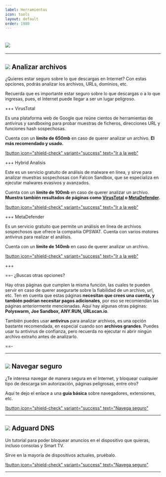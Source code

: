 ```yaml
---
label: Herramientas
icon: tools
layout: default
order: 1980
---
```


# ![](https://i.postimg.cc/Hnjnj6Cf/DEDEDEDEDEDE.png)

---

## ![](https://i.postimg.cc/fyHqs50r/Proyecto-nuevo-2.png) Analizar archivos


¿Quieres estar seguro sobre lo que descargas en Internet? Con estas opciones, podrás analizar los archivos, URLs, dominios, etc.

Recuerda que es importante estar seguro sobre lo que descargas o a lo que ingresas, pues, el Internet puede llegar a ser un lugar peligroso.



+++ VirusTotal


Es una plataforma web de Google que reúne cientos de herramientas de antivirus y sandboxing para probar muestras de ficheros, direcciones URL y funciones hash sospechosas.

Cuenta con un **límite de 650mb** en caso de querer analizar un archivo. **El más recomendado y usado.**

[!button icon="shield-check" variant="success" text="Ir a la web"](https://www.virustotal.com/gui/home/upload)


+++ Hybrid Analisis


Este es un servicio gratuito de análisis de malware en línea, y sirve para analizar muestras sospechosas con Falcon Sandbox, que se especializa en ejecutar malwares evasivos y avanzados.

Cuenta con un **límite de 100mb** en caso de querer analizar un archivo. **Muestra también resultados de páginas como [VirusTotal](https://lcdh.tech/consejos/c-seguridad/#virustotal) o [MetaDefender](https://lcdh.tech/consejos/c-seguridad/#metadefender).**

[!button icon="shield-check" variant="success" text="Ir a la web"](https://www.hybrid-analysis.com/)


+++ MetaDefender


Es un servicio gratuito que permite un análisis en línea de archivos sospechosos que ofrece la compañía OPSWAT. Cuenta con varios motores antivirus para realizar el análisis.

Cuenta con un **límite de 140mb** en caso de querer analizar un archivo.

[!button icon="shield-check" variant="success" text="Ir a la web"](https://metadefender.opswat.com)

+++


==- ¿Buscas otras opciones?


Hay otras páginas que cumplen la misma función, las cuales te pueden servir en caso de querer asegurarte sobre la fiabilidad de un archivo, url, etc. Ten en cuenta que estas páginas **necesitan que crees una cuenta, y también podrían necesitar pagos adicionales**, por eso se recomiendan las páginas anteriormente mencionadas. Aquí hay algunas otras páginas: **Polyswarm, Joe Sandbox, ANY.RUN, URLscan.io**.

También puedes usar **antivirus** para analizar archivos, es una opción bastante recomendada, en especial cuando son **archivos grandes**. Puedes usar tu antivirus de confianza, pero recuerda no ejecutar ni abrir ningún archivo extraño antes de analizarlo.

==-


---


## ![](https://i.postimg.cc/fyHqs50r/Proyecto-nuevo-2.png) Navegar seguro

¿Te interesa navegar de manera segura en el Internet, y bloquear cualquier tipo de descarga sin autorización, páginas peligrosas, entre otro?

Aquí te dejo el enlace a una **guía básica** sobre navegadores, extensiones, etc.

[!button icon="shield-check" variant="success" text="Navega seguro"](https://noiroom.tech/Tutoriales/navega-seguro)


---


## ![](https://i.postimg.cc/fyHqs50r/Proyecto-nuevo-2.png) Adguard DNS


Un tutorial para poder bloquear anuncios en el dispositivo que quieras, incluso consolas y Smart TV.

Sirve en la mayoría de dispositivos actuales, pruébalo.

[!button icon="shield-check" variant="success" text="Navega seguro"](https://noiroom.tech/Tutoriales/Adguard)


---



